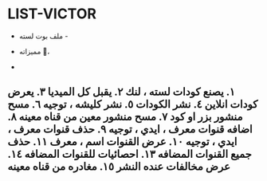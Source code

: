 # LIST-VICTOR
- ملف بوت لسته -

- مميزاته 🔽،
- 
١. يصنع كودات لسته ، لنك 
٢. يقبل كل الميديا
٣. يعرض كودات انلاين
٤. نشر الكودات
٥. نشر كليشه ، توجيه
٦. مسح منشور بزر او كود
٧. مسح منشور معين من قناه معينه
٨. اضافه قنوات معرف ، ايدي ، توجيه
٩. حذف قنوات معرف ، ايدي ، توجيه
١٠. عرض القنوات اسم ، معرف
١١. حذف جميع القنوات المضافه
١٣. احصائيات للقنوات المضافه
١٤. عرض مخالفات عنده النشر
١٥. مغادره من قناه معينه
-
